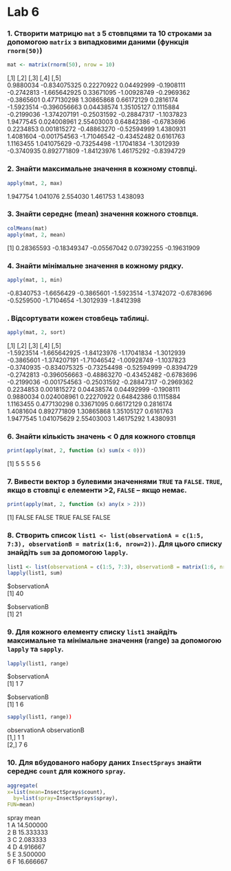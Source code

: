 # Lab 6

### 1. Створити матрицю `mat` з 5 стовпцями та 10 строками за допомогою `matrix` з випадковими даними (функція `rnorm(50)`)

```r
mat <- matrix(rnorm(50), nrow = 10)
```

[,1] [,2] [,3] [,4] [,5]  
0.9880034 -0.834075325 0.22270922 0.04492999 -0.1908111  
-0.2742813 -1.665642925 0.33671095 -1.00928749 -0.2969362  
-0.3865601 0.477130298 1.30865868 0.66172129 0.2816174  
-1.5923514 -0.396056663 0.04438574 1.35105127 0.1115884  
-0.2199036 -1.374207191 -0.25031592 -0.28847317 -1.1037823  
1.9477545 0.024008961 2.55403003 0.64842386 -0.6783696  
0.2234853 0.001815272 -0.48863270 -0.52594999 1.4380931  
1.4081604 -0.001754563 -1.71046542 -0.43452482 0.6161763  
1.1163455 1.041075629 -0.73254498 -1.17041834 -1.3012939  
-0.3740935 0.892771809 -1.84123976 1.46175292 -0.8394729


### 2. Знайти максимальне значення в кожному стовпці.

```r
apply(mat, 2, max)
```

1.947754 1.041076 2.554030 1.461753 1.438093


### 3. Знайти середнє (mean) значення кожного стовпця.

```r
colMeans(mat)
apply(mat, 2, mean)
```

[1] 0.28365593 -0.18349347 -0.05567042 0.07392255 -0.19631909

### 4. Знайти мінімальне значення в кожному рядку.

```r
apply(mat, 1, min)
```

-0.8340753 -1.6656429 -0.3865601 -1.5923514 -1.3742072 -0.6783696  
-0.5259500 -1.7104654 -1.3012939 -1.8412398


### . Відсортувати кожен стовбець таблиці.

```r
apply(mat, 2, sort)
```

[,1] [,2] [,3] [,4] [,5]  
-1.5923514 -1.665642925 -1.84123976 -1.17041834 -1.3012939  
-0.3865601 -1.374207191 -1.71046542 -1.00928749 -1.1037823  
-0.3740935 -0.834075325 -0.73254498 -0.52594999 -0.8394729  
-0.2742813 -0.396056663 -0.48863270 -0.43452482 -0.6783696  
-0.2199036 -0.001754563 -0.25031592 -0.28847317 -0.2969362  
0.2234853 0.001815272 0.04438574 0.04492999 -0.1908111  
0.9880034 0.024008961 0.22270922 0.64842386 0.1115884  
1.1163455 0.477130298 0.33671095 0.66172129 0.2816174  
1.4081604 0.892771809 1.30865868 1.35105127 0.6161763  
1.9477545 1.041075629 2.55403003 1.46175292 1.4380931  


### 6. Знайти кількість значень < 0 для кожного стовпця

```r
print(apply(mat, 2, function (x) sum(x < 0)))
```

[1] 5 5 5 5 6

### 7. Вивести вектор з булевими значеннями `TRUE` та `FALSE`. `TRUE`, якщо в стовпці є елементи >2, `FALSE` – якщо немає.

```r
print(apply(mat, 2, function (x) any(x > 2)))
```

[1] FALSE FALSE TRUE FALSE FALSE

### 8. Створить список `list1 <- list(observationA = c(1:5, 7:3), observationB = matrix(1:6, nrow=2))`. Для цього списку знайдіть `sum` за допомогою `lapply`.

```r
list1 <- list(observationA = c(1:5, 7:3), observationB = matrix(1:6, nrow=2))
lapply(list1, sum)
```

$observationA  
[1] 40

$observationB  
[1] 21

### 9. Для кожного елементу списку `list1` знайдіть максимальне та мінімальне значення (range) за допомогою `lapply` та `sapply`.

```r
lapply(list1, range)
```

$observationA  
[1] 1 7

$observationB  
[1] 1 6

```r
sapply(list1, range))
```

observationA observationB  
[1,] 1 1  
[2,] 7 6

### 10. Для вбудованого набору даних `InsectSprays` знайти середнє `count` для кожного `spray`.

```r
aggregate(
x=list(mean=InsectSprays$count),
  by=list(spray=InsectSprays$spray),
FUN=mean)
```

spray mean  
1 A 14.500000  
2 B 15.333333  
3 C 2.083333  
4 D 4.916667  
5 E 3.500000  
6 F 16.666667
